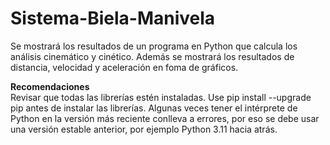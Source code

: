# Sistema-Biela-Manivela
Se mostrará los resultados de un programa en Python que calcula los análisis cinemático y cinético. Además se mostrará los resultados de distancia,  velocidad y aceleración en foma de gráficos. 

**Recomendaciones**\
Revisar que todas las librerías estén instaladas. Use pip install --upgrade pip antes de instalar las librerías.
Algunas veces tener el intérprete de Python en la versión más reciente conlleva a errores, por eso se debe usar una versión estable anterior, por ejemplo Python 3.11 hacia atrás.
